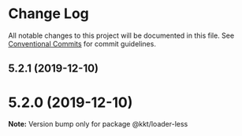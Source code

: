 # Change Log

All notable changes to this project will be documented in this file.
See [Conventional Commits](https://conventionalcommits.org) for commit guidelines.

## 5.2.1 (2019-12-10)



# 5.2.0 (2019-12-10)

**Note:** Version bump only for package @kkt/loader-less
